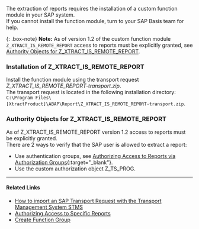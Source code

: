 The extraction of reports requires the installation of a custom function module in your SAP system.<br>
If you cannot install the function module, turn to your SAP Basis team for help.

{: .box-note}
**Note:** As of version 1.2 of the custom function module `Z_XTRACT_IS_REMOTE_REPORT` access to reports must be explicitly granted, see [Authority Objects for Z_XTRACT_IS_REMOTE_REPORT](#authority-objects-for-z_xtract_is_remote_report).

### Installation of Z_XTRACT_IS_REMOTE_REPORT
Install the function module using the transport request *Z_XTRACT_IS_REMOTE_REPORT-transport.zip*. <br> 
The transport request is located in the following installation directory: `C:\Program Files\[XtractProduct]\ABAP\Report\Z_XTRACT_IS_REMOTE_REPORT-transport.zip`.

### Authority Objects for Z_XTRACT_IS_REMOTE_REPORT

As of Z_XTRACT_IS_REMOTE_REPORT version 1.2 access to reports must be explicitly granted.<br>
There are 2 ways to verify that the SAP user is allowed to extract a report:
- Use authentication groups, see [Authorizing Access to Reports via Authorization Groups](https://kb.theobald-software.com/sap/authorizing-access-to-specific-reports){:target="_blank"}.
- Use the custom authorization object Z_TS_PROG. 


***********
#### Related Links
- [How to import an SAP Transport Request with the Transport Management System STMS](https://kb.theobald-software.com/sap/how-to-import-an-sap-transport-request-with-the-transport-management-system-stms)
- [Authorizing Access to Specific Reports](https://kb.theobald-software.com/sap/authorizing-access-to-specific-reports)
- [Create Function Group](https://help.sap.com/viewer/bd833c8355f34e96a6e83096b38bf192/7.52.0/en-US/d1801ef5454211d189710000e8322d00.html)
